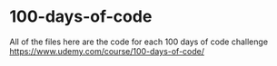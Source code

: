 # 100-days-of-code
All of the files here are the code for each 100 days of code challenge https://www.udemy.com/course/100-days-of-code/
